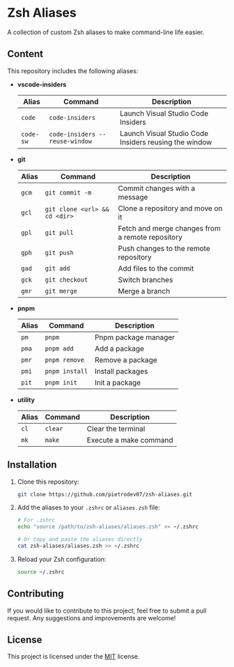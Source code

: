 # Zsh Aliases

A collection of custom Zsh aliases to make command-line life easier.

## Content

This repository includes the following aliases:

- **vscode-insiders**

  | Alias     | Command                        | Description                                           |
  | --------- | ------------------------------ | ----------------------------------------------------- |
  | `code`    | `code-insiders`                | Launch Visual Studio Code Insiders                    |
  | `code-sw` | `code-insiders --reuse-window` | Launch Visual Studio Code Insiders reusing the window |

- **git**

  | Alias | Command                       | Description                                      |
  | ----- | ----------------------------- | ------------------------------------------------ |
  | `gcm` | `git commit -m`               | Commit changes with a message                    |
  | `gcl` | `git clone <url> && cd <dir>` | Clone a repository and move on it                |
  | `gpl` | `git pull`                    | Fetch and merge changes from a remote repository |
  | `gph` | `git push`                    | Push changes to the remote repository            |
  | `gad` | `git add`                     | Add files to the commit                          |
  | `gck` | `git checkout`                | Switch branches                                  |
  | `gmr` | `git merge`                   | Merge a branch                                   |

- **pnpm**

  | Alias | Command        | Description          |
  | ----- | -------------- | -------------------- |
  | `pm`  | `pnpm`         | Pnpm package manager |
  | `pma` | `pnpm add`     | Add a package        |
  | `pmr` | `pnpm remove`  | Remove a package     |
  | `pmi` | `pnpm install` | Install packages     |
  | `pit` | `pnpm init`    | Init a package       |

- **utility**

  | Alias | Command | Description            |
  | ----- | ------- | ---------------------- |
  | `cl`  | `clear` | Clear the terminal     |
  | `mk`  | `make`  | Execute a make command |

## Installation

1. Clone this repository:

   ```bash
   git clone https://github.com/pietrodev07/zsh-aliases.git
   ```

2. Add the aliases to your `.zshrc` or `aliases.zsh` file:

   ```bash
   # For .zshrc
   echo "source /path/to/zsh-aliases/aliases.zsh" >> ~/.zshrc

   # Or copy and paste the aliases directly
   cat zsh-aliases/aliases.zsh >> ~/.zshrc
   ```

3. Reload your Zsh configuration:
   ```bash
   source ~/.zshrc
   ```

## Contributing

If you would like to contribute to this project, feel free to submit a pull request. Any suggestions and improvements are welcome!

## License

This project is licensed under the [MIT](LICENSE) license.
